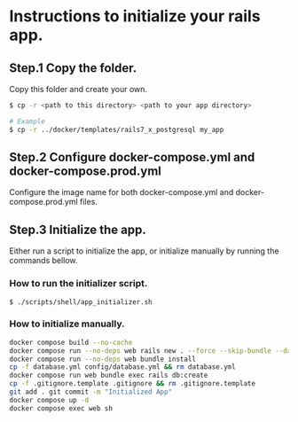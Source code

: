 # Instructions to initialize your rails app.
## Step.1 Copy the folder.
Copy this folder and create your own.

```bash
$ cp -r <path to this directory> <path to your app directory>

# Example
$ cp -r ../docker/templates/rails7_x_postgresql my_app
```


## Step.2 Configure docker-compose.yml and docker-compose.prod.yml
Configure the image name for both docker-compose.yml and docker-compose.prod.yml files.

## Step.3 Initialize the app.
Either run a script to initialize the app, or initialize manually by running the commands bellow.

### How to run the initializer script.
`$ ./scripts/shell/app_initializer.sh`

### How to initialize manually.

```bash
docker compose build --no-cache
docker compose run --no-deps web rails new . --force --skip-bundle --database=postgresql -j esbuild
docker compose run --no-deps web bundle install
cp -f database.yml config/database.yml && rm database.yml
docker compose run web bundle exec rails db:create
cp -f .gitignore.template .gitignore && rm .gitignore.template
git add . git commit -m "Initialized App"
docker compose up -d
docker compose exec web sh
```
